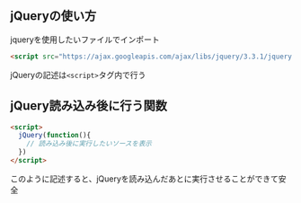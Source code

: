 ## jQueryの使い方

jqueryを使用したいファイルでインポート

```html
<script src="https://ajax.googleapis.com/ajax/libs/jquery/3.3.1/jquery.min.js"></script>
```

jQueryの記述は`<script>`タグ内で行う

## jQuery読み込み後に行う関数

```html
<script>
  jQuery(function(){
    // 読み込み後に実行したいソースを表示
  })
</script>
```

このように記述すると、jQueryを読み込んだあとに実行させることができて安全
